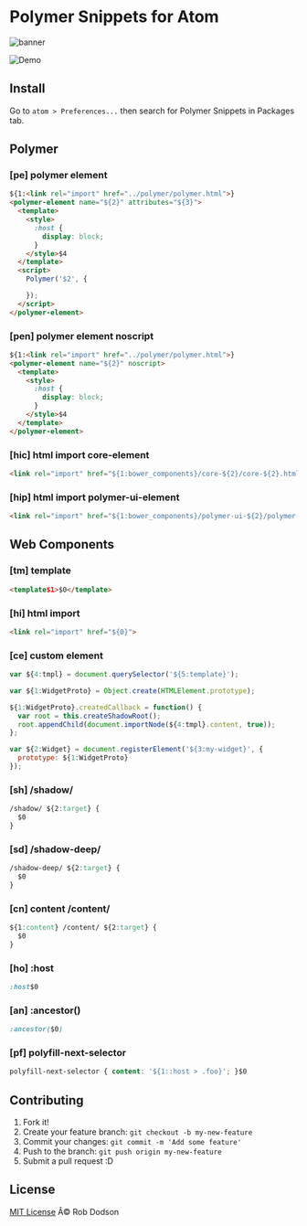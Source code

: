 # Polymer Snippets for Atom

![banner](http://s12.postimg.org/opgzpvtpp/banner.png)

![Demo](http://imageshack.com/a/img513/5969/4hz.gif)

## Install
Go to `atom > Preferences...` then search for Polymer Snippets in Packages tab.

## Polymer

### [pe] polymer element

```html
${1:<link rel="import" href="../polymer/polymer.html">}
<polymer-element name="${2}" attributes="${3}">
  <template>
    <style>
      :host {
        display: block;
      }
    </style>$4
  </template>
  <script>
    Polymer('$2', {

    });
  </script>
</polymer-element>
```

### [pen] polymer element noscript

```html
${1:<link rel="import" href="../polymer/polymer.html">}
<polymer-element name="${2}" noscript>
  <template>
    <style>
      :host {
        display: block;
      }
    </style>$4
  </template>
</polymer-element>
```

### [hic] html import core-element

```html
<link rel="import" href="${1:bower_components}/core-${2}/core-${2}.html">
```

### [hip] html import polymer-ui-element

```html
<link rel="import" href="${1:bower_components}/polymer-ui-${2}/polymer-ui-${2}.html">
```

## Web Components

### [tm] template
```html
<template$1>$0</template>
```

### [hi] html import

```html
<link rel="import" href="${0}">
```

### [ce] custom element

```javascript
var ${4:tmpl} = document.querySelector('${5:template}');

var ${1:WidgetProto} = Object.create(HTMLElement.prototype);

${1:WidgetProto}.createdCallback = function() {
  var root = this.createShadowRoot();
  root.appendChild(document.importNode(${4:tmpl}.content, true));
};

var ${2:Widget} = document.registerElement('${3:my-widget}', {
  prototype: ${1:WidgetProto}
});
```

### [sh] /shadow/
```css
/shadow/ ${2:target} {
  $0
}
```

### [sd] /shadow-deep/
```css
/shadow-deep/ ${2:target} {
  $0
}
```

### [cn] content /content/
```css
${1:content} /content/ ${2:target} {
  $0
}
```

### [ho] :host
```css
:host$0
```

### [an] :ancestor()
```css
:ancestor($0)
```

### [pf] polyfill-next-selector
```css
polyfill-next-selector { content: '${1::host > .foo}'; }$0
```

## Contributing

1. Fork it!
2. Create your feature branch: `git checkout -b my-new-feature`
3. Commit your changes: `git commit -m 'Add some feature'`
4. Push to the branch: `git push origin my-new-feature`
5. Submit a pull request :D

## License

[MIT License](http://robdodson.mit-license.org/) Â© Rob Dodson
